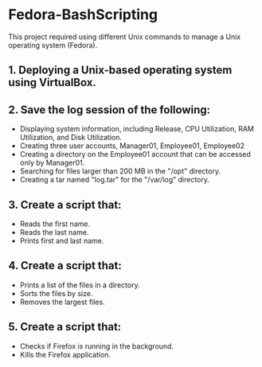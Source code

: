 # Fedora-BashScripting

This project required using different Unix commands to manage a Unix operating system (Fedora).

## 1. Deploying a Unix-based operating system using VirtualBox.

## 2. Save the log session of the following:
- Displaying system information, including Release, CPU Utilization, RAM Utilization, and Disk Utilization.
- Creating three user accounts, Manager01, Employee01, Employee02
- Creating a directory on the Employee01 account that can be accessed only by Manager01.
- Searching for files larger than 200 MB in the "/opt" directory.
- Creating a tar named "log.tar" for the "/var/log" directory.
  
## 3. Create a script that:
- Reads the first name.
- Reads the last name.
- Prints first and last name.

## 4. Create a script that:
- Prints a list of the files in a directory.
- Sorts the files by size.
- Removes the largest files.

## 5. Create a script that:
- Checks if Firefox is running in the background.
- Kills the Firefox application.
